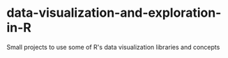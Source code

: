 # data-visualization-and-exploration-in-R
Small projects to use some of R's data visualization libraries and concepts
